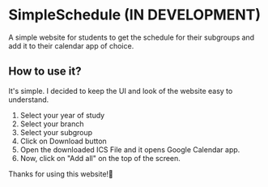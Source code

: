 # SimpleSchedule (IN DEVELOPMENT)
A simple website for students to get the schedule for their subgroups and add it to their calendar app of choice.

## How to use it?
It's simple. I decided to keep the UI and look of the website easy to understand.
1. Select your year of study
2. Select your branch
3. Select your subgroup
4. Click on Download button
5. Open the downloaded ICS File and it opens Google Calendar app.
6. Now, click on "Add all" on the top of the screen.

Thanks for using this website!🙏
